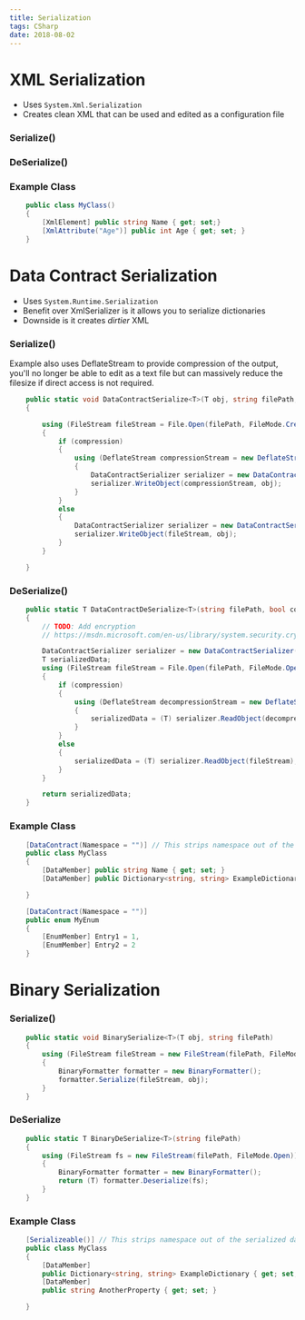 ```yaml
---
title: Serialization 
tags: CSharp
date: 2018-08-02
---
```


# XML Serialization
- Uses `System.Xml.Serialization`
- Creates clean XML that can be used and edited as a configuration file

### Serialize()

### DeSerialize()

### Example Class

```cs
    public class MyClass()
    {
        [XmlElement] public string Name { get; set;}
        [XmlAttribute("Age")] public int Age { get; set; }
    }
```


# Data Contract Serialization
- Uses `System.Runtime.Serialization`
- Benefit over XmlSerializer is it allows you to serialize dictionaries
- Downside is it creates _dirtier_ XML

### Serialize()
Example also uses DeflateStream to provide compression of the output, you'll no longer be able to edit as a text file but can massively reduce the filesize if direct access is not required. 

```cs
    public static void DataContractSerialize<T>(T obj, string filePath, bool compression = true)
    {

        using (FileStream fileStream = File.Open(filePath, FileMode.Create, FileAccess.ReadWrite))
        {
            if (compression)
            {
                using (DeflateStream compressionStream = new DeflateStream(fileStream, CompressionMode.Compress))
                {
                    DataContractSerializer serializer = new DataContractSerializer(typeof(T));
                    serializer.WriteObject(compressionStream, obj);
                }
            }
            else
            {
                DataContractSerializer serializer = new DataContractSerializer(typeof(T));
                serializer.WriteObject(fileStream, obj);
            }
        }

    }
```

### DeSerialize()

```cs
    public static T DataContractDeSerialize<T>(string filePath, bool compression = true)
    {
        // TODO: Add encryption
        // https://msdn.microsoft.com/en-us/library/system.security.cryptography.cryptostream(v=vs.110).aspx

        DataContractSerializer serializer = new DataContractSerializer(typeof(T));
        T serializedData;
        using (FileStream fileStream = File.Open(filePath, FileMode.Open, FileAccess.Read))
        {
            if (compression)
            {
                using (DeflateStream decompressionStream = new DeflateStream(fileStream, CompressionMode.Decompress))
                {
                    serializedData = (T) serializer.ReadObject(decompressionStream);
                }
            }
            else
            {
                serializedData = (T) serializer.ReadObject(fileStream);
            }
        }

        return serializedData;
    }
```

### Example Class

```cs
    [DataContract(Namespace = "")] // This strips namespace out of the serialized data
    public class MyClass 
    {
        [DataMember] public string Name { get; set; }
        [DataMember] public Dictionary<string, string> ExampleDictionary { get; set; }

    }

    [DataContract(Namespace = "")]
    public enum MyEnum
    {
        [EnumMember] Entry1 = 1,
        [EnumMember] Entry2 = 2
    }

```

# Binary Serialization

### Serialize()

```cs
    public static void BinarySerialize<T>(T obj, string filePath)
    {
        using (FileStream fileStream = new FileStream(filePath, FileMode.Create))
        {
            BinaryFormatter formatter = new BinaryFormatter();
            formatter.Serialize(fileStream, obj);
        }
    }
```

### DeSerialize

```cs
    public static T BinaryDeSerialize<T>(string filePath)
    {
        using (FileStream fs = new FileStream(filePath, FileMode.Open))
        {
            BinaryFormatter formatter = new BinaryFormatter();
            return (T) formatter.Deserialize(fs);
        }
    }

```

### Example Class

```cs
    [Serializeable()] // This strips namespace out of the serialized data
    public class MyClass 
    {
        [DataMember]
        public Dictionary<string, string> ExampleDictionary { get; set; }
        [DataMember]
        public string AnotherProperty { get; set; }

    }
```